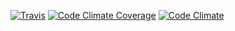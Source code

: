 
[![Travis](https://travis-ci.org/kshmir/fields.svg)](https://travis-ci.org/kshmir/fields)
[![Code Climate Coverage](https://codeclimate.com/github/kshmir/fields/coverage.png)](https://codeclimate.com/github/kshmir/fields)
[![Code Climate](https://codeclimate.com/github/kshmir/fields.png)](https://codeclimate.com/github/kshmir/fields)
